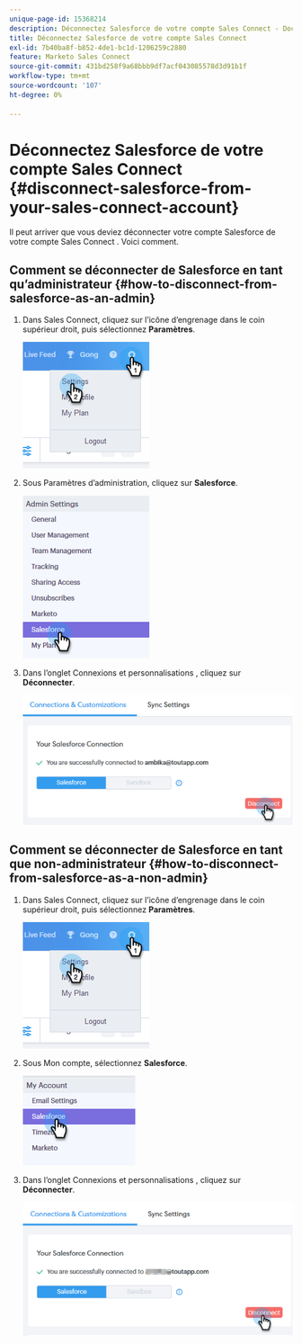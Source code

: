 ```yaml
---
unique-page-id: 15368214
description: Déconnectez Salesforce de votre compte Sales Connect - Documents Marketo - Documentation du produit
title: Déconnectez Salesforce de votre compte Sales Connect
exl-id: 7b40ba8f-b852-4de1-bc1d-1206259c2880
feature: Marketo Sales Connect
source-git-commit: 431bd258f9a68bbb9df7acf043085578d3d91b1f
workflow-type: tm+mt
source-wordcount: '107'
ht-degree: 0%

---
```


# Déconnectez Salesforce de votre compte Sales Connect {#disconnect-salesforce-from-your-sales-connect-account}

Il peut arriver que vous deviez déconnecter votre compte Salesforce de votre compte Sales Connect . Voici comment.

## Comment se déconnecter de Salesforce en tant qu’administrateur {#how-to-disconnect-from-salesforce-as-an-admin}

1. Dans Sales Connect, cliquez sur l’icône d’engrenage dans le coin supérieur droit, puis sélectionnez **Paramètres**.

   ![](assets/one-1.png)

1. Sous Paramètres d’administration, cliquez sur **Salesforce**.

   ![](assets/six-1.png)

1. Dans l’onglet Connexions et personnalisations , cliquez sur **Déconnecter**.

   ![](assets/seven-1.png)

## Comment se déconnecter de Salesforce en tant que non-administrateur {#how-to-disconnect-from-salesforce-as-a-non-admin}

1. Dans Sales Connect, cliquez sur l’icône d’engrenage dans le coin supérieur droit, puis sélectionnez **Paramètres**.

   ![](assets/one-1.png)

1. Sous Mon compte, sélectionnez **Salesforce**.

   ![](assets/two-1.png)

1. Dans l’onglet Connexions et personnalisations , cliquez sur **Déconnecter**.

   ![](assets/3333.png)

